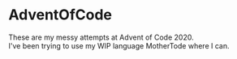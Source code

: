 # AdventOfCode
These are my messy attempts at Advent of Code 2020.<br>
I've been trying to use my WIP language MotherTode where I can.
